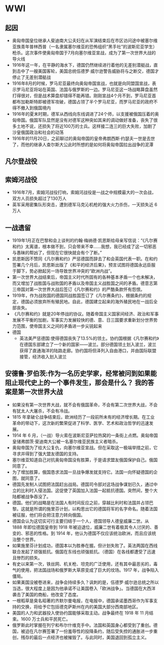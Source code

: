 # WWI

## 起因

* 奥匈帝国皇位继承人斐迪南大公夫妇在从军演结束后在市区访问途中被塞尔维亚族青年普林西普（一名隶属塞尔维亚的恐怖组织“黑手社”的波斯尼亚学生）枪杀。这次事件使奥匈帝国于7月向塞尔维亚宣战，成为了第一次世界大战的导火线
* 1916年这一年，在平静的海水下，德国仍然继续进行着他的无差别潜艇战，直到击中了一艘美国客轮，美国总统伍德罗·威尔逊警告威胁将与之断交，德国才停止了无差别潜艇战
* 1916年8月的时候，罗马尼亚最终向奥匈帝国宣战，也就是向同盟国宣战，表示罗马尼亚将站在英国、法国与俄罗斯的一边。罗马尼亚这一场战略算盘虽然打得很对，但是战术算盘却错得不能再错。刚刚宣战4个月不到，罗马尼亚首都布加勒斯特即被德军攻破，德国占领了半个罗马尼亚，而罗马尼亚的政府不得不撤入到俄国境内
* 1916年的夏末时期，德军从西线向东线调进了24个师，以支援被俄国压着的奥匈帝国。俄国军队显然是没有对德军这种突如其来的调动做好准备，丧失了很多土地不说，还损失了将近100万的士兵。这样接二连三的巨大失败，加剧了沙皇俄国政治和社会的动荡
* 1916年的11月20日，之前聊过的奥匈帝国的皇帝弗朗西斯·约瑟夫一世是去世了，而他的继承人查尔斯大公此时所想的是如何将奥匈帝国拉出战争的泥潭

## 凡尔登战役

## 索姆河战役

* 1916年7月，索姆河战役打响，索姆河战役是一战之中规模最大的一次会战，双方人员损失超过了130万人
* 英军采用密集队形突击，遭到德军马克沁机枪的强大火力杀伤，一天损失近 6 万人

## 一战遗留

* 1919年1月正在巴黎和会上谈判的约翰·梅纳德·凯恩斯给母亲写信说：“《凡尔赛和约》太离谱，根本做不到，只会带来不幸……我想，我已经成了这一切邪恶与愚昧的帮凶了，但现在它很快就会有个了断。”
* 凯恩斯因不赞同《凡尔赛和约》严惩德国而辞去了和会英国代表一职。在和约签署几个月后，凯恩斯出版了《和平的经济后果》，预言试图将德国永远臣服于脚下，势必掀起另一场导致世界冲突的“欧洲内战”。
* 第一次世界大战结束后，帝国主义时代所固有的各种基本矛盾一个也未解决，而又增加了战胜国与战败国的矛盾以及帝国主义战胜国之间的矛盾。德意志第三帝国对第一次世界大战后签订《凡尔赛和约》的严酷条款怀有怨恨。
* 1919年，作为战败国的德国同战胜国签订了《凡尔赛条约》，根据条约的规定，德国必须放弃所有殖民地。自此，德国建立起来的海外殖民地在一战后全部丧失。
* 《凡尔赛和约》就是20年停战的协议。随着帝国主义国家间经济、政治和军事发展不平衡的加剧，军事实力发展较快的德、意、日三国要求重新划分世界势力范围，使帝国主义之间的矛盾进一步尖锐起来
* 德国
  - 英法美严惩德国:使得德国丧失了13.5%的领土。协约国根据《凡尔赛和约》在德国东部建立了一个新的国家——波兰。部分德国领土划入波兰，波兰获得了直通海洋的陆路走廊。协约国将但泽列入自由港口，并由国际联盟接管，经济收入划入波兰

##  安德鲁·罗伯茨:作为一名历史学家，经常被问到如果能阻止现代史上的一个事件发生，那会是什么？ 我的答案是第一次世界大战

- 如果没有第一次世界大战，就不会有俄国革命，不会有第二次世界大战，不会有犹太人大屠杀，不会有冷战。
- 1815 年拿破仑战争结束后，欧洲经历了一段前所未有的经济增长期。在工业革命的带动下，这次新的繁荣促进了科学、医学、艺术和政治哲学的迅速发展。
- 1914 年 6 月，（一战）导火索在波斯尼亚萨拉热窝的一条街上点燃。奥匈帝国皇储弗朗茨·斐迪南大公被一名塞尔维亚民族主义者暗杀。
- 奥匈帝国为了给大公复仇，向塞尔维亚宣战。但在采取这一极端举措之前，它寻求并得到了强大盟友德国的支持。
- 塞尔维亚知道自己对抗奥匈帝国没有胜算，于是请求盟友俄国保护自己。俄国同意了。
- 为了增加胜算，俄国恳求法国一旦战争爆发就支持它。法国一向怀疑德国的企图，就同意了。
- 德国先发制人试图把法国赶出战局。德国司令部对这场战争谋划已久，通过中立的比利时入侵法国。这促使了英国加入法国一起抵抗德国。突然间，整个大陆都被战争吞没了。
- 德国。他们的战略是在法国人有时间反应之前，穿越比利时和法国并占领巴黎。这就是所谓的施里芬计划，以构思出它的德国将军的名字命名。随着法国被征服，他们将会把注意力转向俄国。
- 德国会认为这切实可行主要归结于一个人，德国领导人德皇威廉二世。从 1888 年即位德国皇帝到 1918 年被迫退位，威廉二世有着极其令人讨厌的、善变的、邪恶的性格。到 1914 年，他认为德国不仅应该统治欧洲，而且应该统治整个世界。
- 如果施里芬计划成功，德国本以为胜券在握。但计划失败了。英法两国在西线联合发起了顽强抵抗。俄国在东线也顽强抵抗。（德国）在各线都遭受了迅速且惨烈的损失。
- 有史以来第一次，铁丝网、机关枪、坦克的广泛使用，还有其中最恶劣的，毒气的使用，把法国战场和俄罗斯大草原变成了巨大的坟场。1917 年，战争陷入僵局。
- 如果美国没被卷进来，战争会持续多久？讽刺的是，伍德罗·威尔逊总统之所以当选，很大程度上是因为他承诺不让美国卷入「欧洲战争」。当德国在大西洋袭击了美国的商船，他改变了态度。
- 一根稻草是臭名昭著的齐默尔曼电报，在电报中，德国承诺墨西哥作为军事支持的交换，将给予它包括德克萨斯州在内的美国大部分西南部地区。
- 美国的人力和武器投入使协约国能够采取主动。战争最终在 1918 年 11 月结束。1600 万士兵和平民死亡。
- 俄罗斯此时掌握在列宁和布尔什维克手中。法国和英国身心都受到了重创。德国，被迫在凡尔赛签署了一份羞辱性的投降条约，随后受失控的通胀进一步重创，残存的最后一点经济也被摧毁了。与此同时，美国退回到孤立主义。